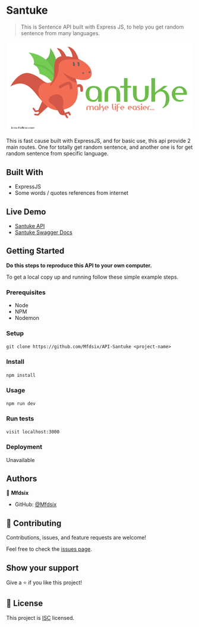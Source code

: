 # Santuke

> This is Sentence API built with Express JS, to help you get random sentence from many languages.

![screenshot](./santuke.png)

This is fast cause built with ExpressJS, and for basic use, this api provide 2 main routes. One for totally get random sentence, and another one is for get random sentence from specific language.

## Built With

- ExpressJS
- Some words / quotes references from internet

## Live Demo

- [Santuke API](https://santuke.herokuapp.com/)
- [Santuke Swagger Docs](https://santuke.herokuapp.com/docs)


## Getting Started

**Do this steps to reproduce this API to your own computer.**

To get a local copy up and running follow these simple example steps.

### Prerequisites
- Node
- NPM
- Nodemon

### Setup
```git clone https://github.com/Mfdsix/API-Santuke <project-name>```
### Install
```npm install```
### Usage
```npm run dev```
### Run tests
```visit localhost:3000```
### Deployment
Unavailable


## Authors

👤 **Mfdsix**

- GitHub: [@Mfdsix](https://github.com/Mfdsix)

## 🤝 Contributing

Contributions, issues, and feature requests are welcome!

Feel free to check the [issues page](../../issues/).

## Show your support

Give a ⭐️ if you like this project!

## 📝 License

This project is [ISC](https://opensource.org/licenses/ISC) licensed.
